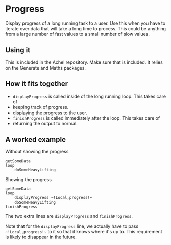 # Progress

Display progress of a long running task to a user. Use this when you have to iterate over data that will take a long time to process. This could be anything from a large number of fast values to a small number of slow values.

## Using it

This is included in the Achel repository. Make sure that is included.
It relies on the Generate and Maths packages.

## How it fits together

* `displayProgress` is called inside of the long running loop. This takes care of
 * keeping track of progress.
 * displaying the progress to the user.
* `finishProgress` is called immediately after the loop. This takes care of 
 * returning the output to normal.

## A worked example

Without showing the progress

    getSomeData
    loop
    	doSomeHeavyLifting

Showing the progress

    getSomeData
    loop
    	displayProgress ~!Local,progress!~
    	doSomeHeavyLifting
    finishProgress

The two extra lines are `displayProgress` and `finishProgress`. 

Note that for the `displayProgress` line, we actually have to pass `~!Local,progress!~` to it so that it knows where it's up to. This requirement is likely to disappear in the future.
